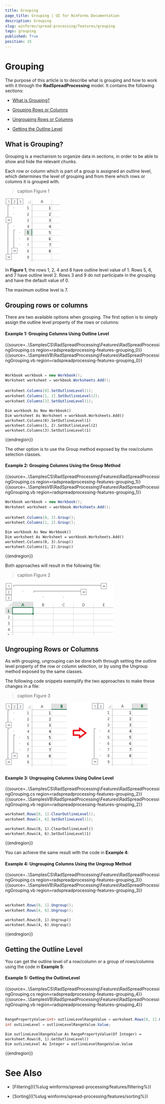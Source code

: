 ```yaml
---
title: Grouping
page_title: Grouping | UI for WinForms Documentation
description: Grouping
slug: winforms/spread-processing/features/grouping
tags: grouping
published: True
position: 15
---
```


# Grouping

The purpose of this article is to describe what is grouping and how to work with it through the __RadSpreadProcessing__ model. It contains the following sections:
      

* [What is Grouping?](#what-is-grouping?)

* [Grouping Rows or Columns](#grouping-rows-or-columns)

* [Ungrouping Rows or Columns](#ungrouping-rows-or-columns)

* [Getting the Outline Level](#getting-the-outline-level)

## What is Grouping?

Grouping is a mechanism to organize data in sections, in order to be able to show and hide the relevant chunks.
        

Each row or column which is part of a group is assigned an outline level, which determines the level of grouping and from there which rows or columns it is grouped with.
        
>caption Figure 1

![spreadprocessing-features-grouping 001](images/spreadprocessing-features-grouping001.png)

In __Figure 1__, the rows 1, 2, 4 and 8 have outline level value of 1. Rows 5, 6, and 7 have outline level 2. Rows 3 and 9 do not participate in the grouping and have the default value of 0.

The maximum outline level is 7.

## Grouping rows or columns

There are two available options when grouping. The first option is to simply assign the outline level property of the rows or columns:

#### Example 1: Grouping Columns Using Outline Level

{{source=..\SamplesCS\RadSpreadProcessing\Features\RadSpreadProcessingGrouping.cs region=radspreadprocessing-features-grouping_0}} 
{{source=..\SamplesVB\RadSpreadProcessing\Features\RadSpreadProcessingGrouping.vb region=radspreadprocessing-features-grouping_0}} 

````C#
            
Workbook workbook = new Workbook();
Worksheet worksheet = workbook.Worksheets.Add();
            
worksheet.Columns[0].SetOutlineLevel(1);
worksheet.Columns[1, 2].SetOutlineLevel(2);
worksheet.Columns[3].SetOutlineLevel(1);

````
````VB.NET
Dim workbook As New Workbook()
Dim worksheet As Worksheet = workbook.Worksheets.Add()
worksheet.Columns(0).SetOutlineLevel(1)
worksheet.Columns(1, 2).SetOutlineLevel(2)
worksheet.Columns(3).SetOutlineLevel(1)

````

{{endregion}} 

The other option is to use the Group method exposed by the row/column selection classes.

#### Example 2: Grouping Columns Using the Group Method

{{source=..\SamplesCS\RadSpreadProcessing\Features\RadSpreadProcessingGrouping.cs region=radspreadprocessing-features-grouping_1}} 
{{source=..\SamplesVB\RadSpreadProcessing\Features\RadSpreadProcessingGrouping.vb region=radspreadprocessing-features-grouping_1}} 

````C#
Workbook workbook = new Workbook();
Worksheet worksheet = workbook.Worksheets.Add();
            
worksheet.Columns[0, 3].Group();
worksheet.Columns[1, 2].Group();

````
````VB.NET
Dim workbook As New Workbook()
Dim worksheet As Worksheet = workbook.Worksheets.Add()
worksheet.Columns(0, 3).Group()
worksheet.Columns(1, 2).Group()

````

{{endregion}} 

Both approaches will result in the following file:
        
>caption Figure 2

![spreadprocessing-features-grouping 002](images/spreadprocessing-features-grouping002.png)

## Ungrouping Rows or Columns

As with grouping, ungrouping can be done both through setting the outline level property of the row or column selection, or by using the Ungroup method exposed by the same classes.
        

The following code snippets exemplify the two approaches to make these changes in a file:
        
>caption Figure 3

![spreadprocessing-features-grouping 003](images/spreadprocessing-features-grouping003.png)

#### Example 3: Ungrouping Columns Using Ouline Level

{{source=..\SamplesCS\RadSpreadProcessing\Features\RadSpreadProcessingGrouping.cs region=radspreadprocessing-features-grouping_2}} 
{{source=..\SamplesVB\RadSpreadProcessing\Features\RadSpreadProcessingGrouping.vb region=radspreadprocessing-features-grouping_2}} 

````C#
worksheet.Rows[0, 1].ClearOutlineLevel();
worksheet.Rows[4, 6].SetOutlineLevel(1);

````
````VB.NET
worksheet.Rows(0, 1).ClearOutlineLevel()
worksheet.Rows(4, 6).SetOutlineLevel(1)

````

{{endregion}} 

You can achieve the same result with the code in __Example 4__:

#### Example 4: Ungrouping Columns Using the Ungroup Method

{{source=..\SamplesCS\RadSpreadProcessing\Features\RadSpreadProcessingGrouping.cs region=radspreadprocessing-features-grouping_3}} 
{{source=..\SamplesVB\RadSpreadProcessing\Features\RadSpreadProcessingGrouping.vb region=radspreadprocessing-features-grouping_3}} 

````C#
        
worksheet.Rows[0, 1].Ungroup();
worksheet.Rows[4, 6].Ungroup();

````
````VB.NET
worksheet.Rows(0, 1).Ungroup()
worksheet.Rows(4, 6).Ungroup()

````

{{endregion}} 

## Getting the Outline Level

You can get the outline level of a row/column or a group of rows/columns using the code in __Example 5__:

#### Example 5: Getting the OutlineLevel

{{source=..\SamplesCS\RadSpreadProcessing\Features\RadSpreadProcessingGrouping.cs region=radspreadprocessing-features-grouping_4}} 
{{source=..\SamplesVB\RadSpreadProcessing\Features\RadSpreadProcessingGrouping.vb region=radspreadprocessing-features-grouping_4}} 

````C#
    
RangePropertyValue<int> outlineLevelRangeValue = worksheet.Rows[0, 1].GetOutlineLevel();
int outLineLevel = outlineLevelRangeValue.Value;

````
````VB.NET
Dim outlineLevelRangeValue As RangePropertyValue(Of Integer) = worksheet.Rows(0, 1).GetOutlineLevel()
Dim outLineLevel As Integer = outlineLevelRangeValue.Value

````

{{endregion}} 

# See Also

 * [Filtering]({%slug winforms/spread-processing/features/filtering%})

 * [Sorting]({%slug winforms/spread-processing/features/sorting%})
